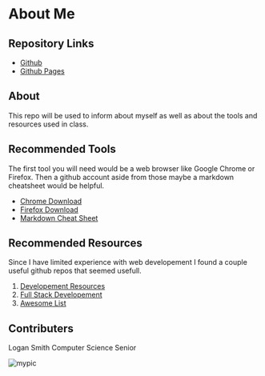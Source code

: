 # About Me
## Repository Links
- [Github](https://github.com/Logan11999/about-me)
- [Github Pages](https://logan11999.github.io/about-me/)
## About
This repo will be used to inform about myself as well as about the tools and resources used in class.
## Recommended Tools
The first tool you will need would be a web browser like Google Chrome or Firefox. Then a github account aside from those maybe a markdown cheatsheet would be helpful.
- [Chrome Download](https://google.com/chrome/)
- [Firefox Download](https://mozilla.org/en-US/firefox/new/)
- [Markdown Cheat Sheet](https://github.com/adam-p/markdown-here/wiki/Markdown-Cheatsheet)
## Recommended Resources
Since I have limited experience with web developement I found a couple useful github repos that seemed usefull.
1. [Developement Resources](https://github.com/MilanAryal/web-development-resources)
2. [Full Stack Developement](https://github.com/bmorelli25/Become-A-Full-Stack-Web-Developer)
3. [Awesome List](https://github.com/sindresorhus/awesome)
## Contributers
Logan Smith Computer Science Senior


![mypic](https://vignette.wikia.nocookie.net/dragonage/images/9/9e/H_greywrada_0.png/revision/latest/scale-to-width-down/350?cb=20091130044212)
